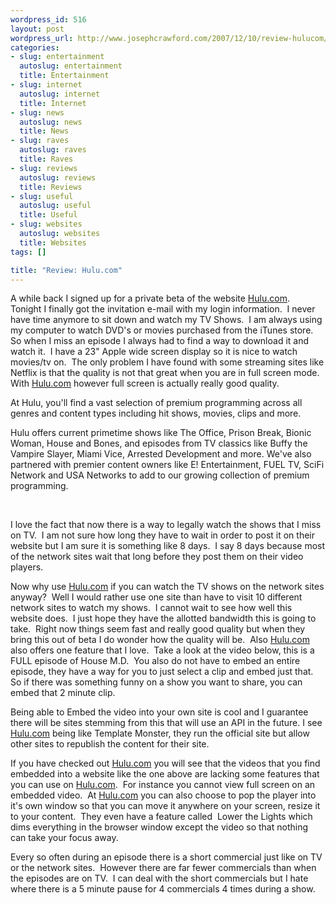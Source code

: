 ```yaml
--- 
wordpress_id: 516
layout: post
wordpress_url: http://www.josephcrawford.com/2007/12/10/review-hulucom/
categories: 
- slug: entertainment
  autoslug: entertainment
  title: Entertainment
- slug: internet
  autoslug: internet
  title: Internet
- slug: news
  autoslug: news
  title: News
- slug: raves
  autoslug: raves
  title: Raves
- slug: reviews
  autoslug: reviews
  title: Reviews
- slug: useful
  autoslug: useful
  title: Useful
- slug: websites
  autoslug: websites
  title: Websites
tags: []

title: "Review: Hulu.com"
---
```


A while back I signed up for a private beta of the website [Hulu.com](http://www.hulu.com/).  Tonight I finally got the invitation e-mail with my login information.  I never have time anymore to sit down and watch my TV Shows.  I am always using my computer to watch DVD's or movies purchased from the iTunes store.  So when I miss an episode I always had to find a way to download it and watch it.  I have a 23" Apple wide screen display so it is nice to watch movies/tv on.  The only problem I have found with some streaming sites like Netflix is that the quality is not that great when you are in full screen mode.  With [Hulu.com](http://www.hulu.com/) however full screen is actually really good quality.
  >   
At Hulu, you'll find a vast selection of premium programming across all genres and content types including hit shows, movies, clips and more.
  
  Hulu offers current primetime shows like The Office, Prison Break, Bionic Woman, House and Bones, and episodes from TV classics like Buffy the Vampire Slayer, Miami Vice, Arrested Development and more. We've also partnered with premier content owners like E! Entertainment, FUEL TV, SciFi Network and USA Networks to add to our growing collection of premium programming.
  
 
  
I love the fact that now there is a way to legally watch the shows that I miss on TV.  I am not sure how long they have to wait in order to post it on their website but I am sure it is something like 8 days.  I say 8 days because most of the network sites wait that long before they post them on their video players.
  
Now why use [Hulu.com](http://www.hulu.com/) if you can watch the TV shows on the network sites anyway?  Well I would rather use one site than have to visit 10 different network sites to watch my shows.  I cannot wait to see how well this website does.  I just hope they have the allotted bandwidth this is going to take.  Right now things seem fast and really good quality but when they bring this out of beta I do wonder how the quality will be.  Also [Hulu.com](http://www.hulu.com/) also offers one feature that I love.  Take a look at the video below, this is a FULL episode of House M.D.  You also do not have to embed an entire episode, they have a way for you to just select a clip and embed just that.  So if there was something funny on a show you want to share, you can embed that 2 minute clip.
   
  
  <!--more-->  
                      
  
Being able to Embed the video into your own site is cool and I guarantee there will be sites stemming from this that will use an API in the future.  I see [Hulu.com](http://www.hulu.com/) being like Template Monster, they run the official site but allow other sites to republish the content for their site.
  
If you have checked out [Hulu.com](http://www.hulu.com/) you will see that the videos that you find embedded into a website like the one above are lacking some features that you can use on [Hulu.com](http://www.hulu.com/).  For instance you cannot view full screen on an embedded video.  At [Hulu.com](http://www.hulu.com/) you can also choose to pop the player into it's own window so that you can move it anywhere on your screen, resize it to your content.  They even have a feature called  Lower the Lights which dims everything in the browser window except the video so that nothing can take your focus away.
  
Every so often during an episode there is a short commercial just like on TV or the network sites.  However there are far fewer commercials than when the episodes are on TV.  I can deal with the short commercials but I hate where there is a 5 minute pause for 4 commercials 4 times during a show. 
